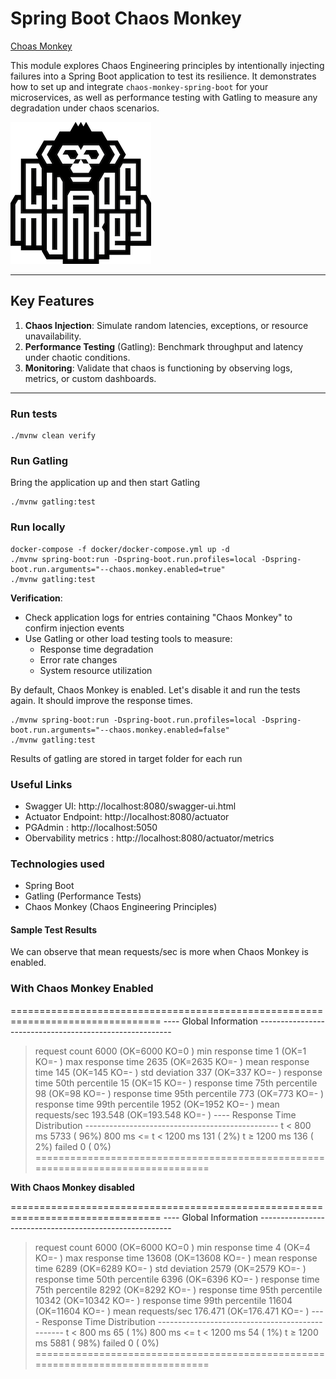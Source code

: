 # Spring Boot Chaos Monkey

[Choas Monkey](https://netflix.github.io/chaosmonkey/)

This module explores Chaos Engineering principles by intentionally injecting failures into a Spring Boot application to test its resilience. It demonstrates how to set up and integrate `chaos-monkey-spring-boot` for your microservices, as well as performance testing with Gatling to measure any degradation under chaos scenarios.


![](../images/chaos-monkey.png)

---

## Key Features

1. **Chaos Injection**: Simulate random latencies, exceptions, or resource unavailability.
2. **Performance Testing** (Gatling): Benchmark throughput and latency under chaotic conditions.
3. **Monitoring**: Validate that chaos is functioning by observing logs, metrics, or custom dashboards.

---

 
### Run tests

```shell
./mvnw clean verify
```

### Run Gatling

Bring the application up and then start Gatling

```shell
./mvnw gatling:test
```

### Run locally

```shell
docker-compose -f docker/docker-compose.yml up -d
./mvnw spring-boot:run -Dspring-boot.run.profiles=local -Dspring-boot.run.arguments="--chaos.monkey.enabled=true"
./mvnw gatling:test
```

**Verification**:

* Check application logs for entries containing "Chaos Monkey" to confirm injection events
* Use Gatling or other load testing tools to measure:
  * Response time degradation
  * Error rate changes
  * System resource utilization

By default, Chaos Monkey is enabled. Let's disable it and run the tests again. It should improve the response times.

```shell
./mvnw spring-boot:run -Dspring-boot.run.profiles=local -Dspring-boot.run.arguments="--chaos.monkey.enabled=false"
./mvnw gatling:test
```

Results of gatling are stored in target folder for each run

### Useful Links

* Swagger UI: http://localhost:8080/swagger-ui.html
* Actuator Endpoint: http://localhost:8080/actuator
* PGAdmin : http://localhost:5050
* Obervability metrics : http://localhost:8080/actuator/metrics

### Technologies used

* Spring Boot
* Gatling (Performance Tests)
* Chaos Monkey (Chaos Engineering Principles)

#### Sample Test Results

We can observe that mean requests/sec is more when Chaos Monkey is enabled.

### With Chaos Monkey Enabled

\================================================================================ ---- Global Information --------------------------------------------------------

> request count 6000 (OK=6000 KO=0 ) min response time 1 (OK=1 KO=- ) max response time 2635 (OK=2635 KO=- ) mean response time 145 (OK=145 KO=- ) std deviation 337 (OK=337 KO=- ) response time 50th percentile 15 (OK=15 KO=- ) response time 75th percentile 98 (OK=98 KO=- ) response time 95th percentile 773 (OK=773 KO=- ) response time 99th percentile 1952 (OK=1952 KO=- ) mean requests/sec 193.548 (OK=193.548 KO=- ) ---- Response Time Distribution ------------------------------------------------ t < 800 ms 5733 ( 96%) 800 ms <= t < 1200 ms 131 ( 2%) t ≥ 1200 ms 136 ( 2%) failed 0 ( 0%) ================================================================================

**With Chaos Monkey disabled**

\================================================================================ ---- Global Information --------------------------------------------------------

> request count 6000 (OK=6000 KO=0 ) min response time 4 (OK=4 KO=- ) max response time 13608 (OK=13608 KO=- ) mean response time 6289 (OK=6289 KO=- ) std deviation 2579 (OK=2579 KO=- ) response time 50th percentile 6396 (OK=6396 KO=- ) response time 75th percentile 8292 (OK=8292 KO=- ) response time 95th percentile 10342 (OK=10342 KO=- ) response time 99th percentile 11604 (OK=11604 KO=- ) mean requests/sec 176.471 (OK=176.471 KO=- ) ---- Response Time Distribution ------------------------------------------------ t < 800 ms 65 ( 1%) 800 ms <= t < 1200 ms 54 ( 1%) t ≥ 1200 ms 5881 ( 98%) failed 0 ( 0%) ================================================================================
